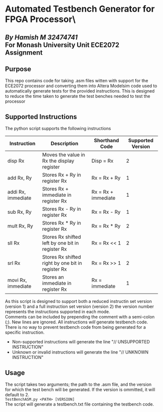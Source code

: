 # Automated Testbench Generator for FPGA Processor\
*By Hamish M 32474741*\
For Monash University Unit ECE2072 Assignment
---
## Purpose
This repo contains code for taking .asm files witten with support for the ECE2072 processor and converting them into Altera Modelsim code used to automatically generate tests for the provided instructions. This is designed to reduce the time taken to generate the test benches needed to test the processor
## Supported Instructions
The python script supports the following instructions

| Instruction        | Description                                       | Shorthand Code      | Supported Version |
|--------------------|---------------------------------------------------|---------------------|-------------------|
| disp Rx            | Moves the value in Rx the display register        | Disp = Rx           | 2                 |
| add Rx, Ry         | Stores Rx + Ry in register Rx                     | Rx = Rx + Ry        | 1                 |
| addi Rx, immediate | Stores Rx + immediate in register Rx              | Rx = Rx + immediate | 1                 |
| sub Rx, Ry         | Stores Rx - Ry in register Rx                     | Rx = Rx - Ry        | 1                 |
| mult Rx, Ry        | Stores Rx * Ry in register Rx                     | Rx = Rx * Ry        | 2                 |
| sll Rx             | Stores Rx shifted left by one bit in register Rx  | Rx = Rx << 1        | 2                 |
| srl Rx             | Stores Rx shifted right by one bit in register Rx | Rx = Rx >> 1        | 2                 |
| movi Rx, immediate | Stores an immediate in register Rx                | Rx = immediate      | 1                 |

As this script is designed to support both a reduced instructin set version (version 1) and a full instruction set version (version 2) the version number represents the instructions supported in each mode.\
Comments can be included by prepending the comment with a semi-colon (;). New lines are ignored. All instructions _will_ generate testbench code. There is no way  to prevent testbench code from being generated for a specific instruction.
* Non-supported instructions will generate the line "// UNSUPPORTED INSTRUCTION"
* Unknown or invalid instructions will generate the line "// UNKNOWN INSTRUCTION"
## Usage
The script takes two arguments; the path to the .asm file, and the version for which the test bench will be generated. If the version is ommitted, it will default to 2.\
```TestBenchASM.py <PATH> [VERSION]```\
The script will generate a testbench.txt file containing the testbench code.
